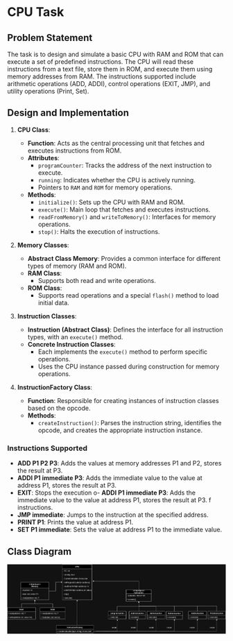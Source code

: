 # CPU Task

## Problem Statement
The task is to design and simulate a basic CPU with RAM and ROM that can execute a set of predefined instructions. The CPU will read these instructions from a text file, store them in ROM, and execute them using memory addresses from RAM. The instructions supported include arithmetic operations (ADD, ADDI), control operations (EXIT, JMP), and utility operations (Print, Set).

## Design and Implementation

1. **CPU Class**:
    - **Function**: Acts as the central processing unit that fetches and executes instructions from ROM.
    - **Attributes**:
        - `programCounter`: Tracks the address of the next instruction to execute.
        - `running`: Indicates whether the CPU is actively running.
        - Pointers to `RAM` and `ROM` for memory operations.
    - **Methods**:
        - `initialize()`: Sets up the CPU with RAM and ROM.
        - `execute()`: Main loop that fetches and executes instructions.
        - `readFromMemory()` and `writeToMemory()`: Interfaces for memory operations.
        - `stop()`: Halts the execution of instructions.

2. **Memory Classes**:
    - **Abstract Class Memory**: Provides a common interface for different types of memory (RAM and ROM).
    - **RAM Class**:
        - Supports both read and write operations.
    - **ROM Class**:
        - Supports read operations and a special `flash()` method to load initial data.

3. **Instruction Classes**:
    - **Instruction (Abstract Class)**: Defines the interface for all instruction types, with an `execute()` method.
    - **Concrete Instruction Classes**:
        - Each implements the `execute()` method to perform specific operations.
        - Uses the CPU instance passed during construction for memory operations.

4. **InstructionFactory Class**:
    - **Function**: Responsible for creating instances of instruction classes based on the opcode.
    - **Methods**:
        - `createInstruction()`: Parses the instruction string, identifies the opcode, and creates the appropriate instruction instance.

### Instructions Supported

- **ADD P1 P2 P3**: Adds the values at memory addresses P1 and P2, stores the result at P3.
- **ADDI P1 immediate P3**: Adds the immediate value to the value at address P1, stores the result at P3.
- **EXIT**: Stops the execution o- **ADDI P1 immediate P3**: Adds the immediate value to the value at address P1, stores the result at P3.
f instructions.
- **JMP immediate**: Jumps to the instruction at the specified address.
- **PRINT P1**: Prints the value at address P1.
- **SET P1 immediate**: Sets the value at address P1 to the immediate value.


## Class Diagram
![alt text](class_diagram.png)